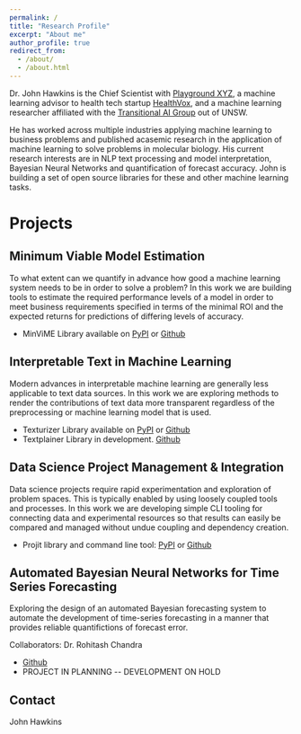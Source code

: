 ```yaml
---
permalink: /
title: "Research Profile"
excerpt: "About me"
author_profile: true
redirect_from: 
  - /about/
  - /about.html
---
```

 
Dr. John Hawkins is the Chief Scientist with [Playground XYZ](https://playground.xyz/), a machine learning advisor to health tech startup [HealthVox](https://www.linkedin.com/company/healthvox/), and a machine learning researcher affiliated with the [Transitional AI Group](http://trans-ai.github.io) out of UNSW. 

He has worked across multiple industries applying machine learning to business problems and published acasemic research in the application of machine learning to solve problems in molecular biology. His current research interests are in NLP text processing and model interpretation, Bayesian Neural Networks and quantification of forecast accuracy.
John is building a set of open source libraries for these and other machine learning tasks. 


Projects
==============

## Minimum Viable Model Estimation

To what extent can we quantify in advance how good a machine learning system needs to be in order to solve a 
problem? In this work we are building tools to estimate the required performance levels of a model in order
to meet business requirements specified in terms of the minimal ROI and the expected returns for predictions
of differing levels of accuracy.

* MinViME Library available on [PyPI](https://pypi.org/project/minvime/) or [Github](https://github.com/john-hawkins/minvime)


## Interpretable Text in Machine Learning

Modern advances in interpretable machine learning are generally less applicable to text data sources.
In this work we are exploring methods to render the contributions of text data more transparent regardless
of the preprocessing or machine learning model that is used.

* Texturizer Library available on [PyPI](https://pypi.org/project/texturizer/) or [Github](https://github.com/john-hawkins/texturizer)
* Textplainer Library in development. [Github](https://github.com/john-hawkins/textplainer)


## Data Science Project Management & Integration 

Data science projects require rapid experimentation and exploration of problem spaces. This is typically enabled by using
loosely coupled tools and processes. In this work we are developing simple CLI tooling for connecting data and experimental
resources so that results can easily be compared and managed without undue coupling and dependency creation.

* Projit library and command line tool: [PyPI](https://pypi.org/project/projit/) or [Github](https://github.com/john-hawkins/projit)


## Automated Bayesian Neural Networks for Time Series Forecasting

Exploring the design of an automated Bayesian forecasting system to automate the development of time-series
forecasting in a manner that provides reliable quantifictions of forecast error.

Collaborators: Dr. Rohitash Chandra 
* [Github](https://github.com/john-hawkins/autobayes)
* PROJECT IN PLANNING -- DEVELOPMENT ON HOLD

Contact
-------
John Hawkins


